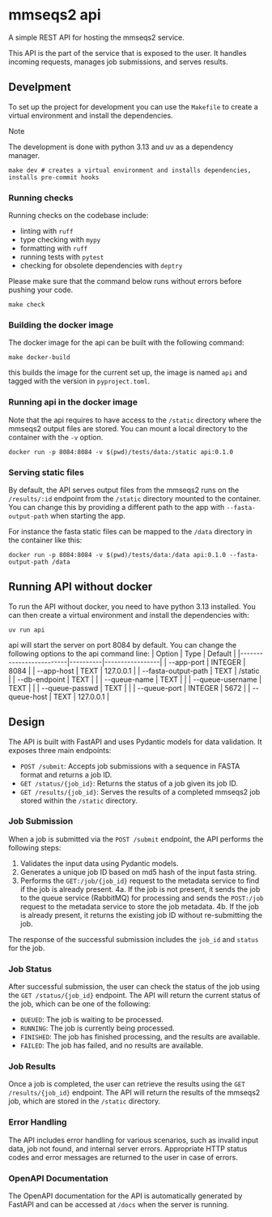 # mmseqs2 api

A simple REST API for hosting the mmseqs2 service.

This API is the part of the service that is exposed to the user. It handles incoming requests, manages job submissions, and serves results.

## Develpment

To set up the project for development you can use the `Makefile` to create a virtual environment and install the dependencies.

> [!NOTE]
> The development is done with python 3.13 and uv as a dependency manager.

```{bash}
make dev # creates a virtual environment and installs dependencies, installs pre-commit hooks
```

### Running checks

Running checks on the codebase include:

- linting with `ruff`
- type checking with `mypy`
- formatting with `ruff`
- running tests with `pytest`
- checking for obsolete dependencies with `deptry`

Please make sure that the command below runs without errors before pushing your code.

```{bash}
make check
```

### Building the docker image

The docker image for the api can be built with the following command:

```{bash}
make docker-build
```

this builds the image for the current set up, the image is named `api` and tagged with the version in `pyproject.toml`.

### Running api in the docker image

Note that the api requires to have access to the `/static` directory where the mmseqs2 output files are stored. You can mount a local directory to the container with the `-v` option.

```{bash}
docker run -p 8084:8084 -v $(pwd)/tests/data:/static api:0.1.0
```

### Serving static files

By default, the API serves output files from the mmseqs2 runs on the `/results/:id` endpoint from the `/static` directory mounted to the container. You can change this by providing a different path to the app with `--fasta-output-path` when starting the app.

For instance the fasta static files can be mapped to the `/data` directory in the container like this:

```{bash}
docker run -p 8084:8084 -v $(pwd)/tests/data:/data api:0.1.0 --fasta-output-path /data
```

## Running API without docker

To run the API without docker, you need to have python 3.13 installed. You can then create a virtual environment and install the dependencies with:

```{bash}
uv run api
```

api will start the server on port 8084 by default. You can change the following options to the api command line:
| Option | Type | Default |
|-------------------------|----------|-----------------|
| --app-port | INTEGER | 8084 |
| --app-host | TEXT | 127.0.0.1 |
| --fasta-output-path | TEXT | /static |
| --db-endpoint | TEXT | |
| --queue-name | TEXT | |
| --queue-username | TEXT | |
| --queue-passwd | TEXT | |
| --queue-port | INTEGER | 5672 |
| --queue-host | TEXT | 127.0.0.1 |

## Design

The API is built with FastAPI and uses Pydantic models for data validation. It exposes three main endpoints:

- `POST /submit`: Accepts job submissions with a sequence in FASTA format and returns a job ID.
- `GET /status/{job_id}`: Returns the status of a job given its job ID.
- `GET /results/{job_id}`: Serves the results of a completed mmseqs2 job stored within the `/static` directory.

### Job Submission

When a job is submitted via the `POST /submit` endpoint, the API performs the following steps:

1. Validates the input data using Pydantic models.
2. Generates a unique job ID based on md5 hash of the input fasta string.
3. Performs the `GET:/job/{job_id}` request to the metadata service to find if the job is already present.
   4a. If the job is not present, it sends the job to the queue service (RabbitMQ) for processing and sends the `POST:/job` request to the metadata service to store the job metadata.
   4b. If the job is already present, it returns the existing job ID without re-submitting the job.

The response of the successful submission includes the `job_id` and `status` for the job.

### Job Status

After successful submission, the user can check the status of the job using the `GET /status/{job_id}` endpoint. The API will return the current status of the job, which can be one of the following:

- `QUEUED`: The job is waiting to be processed.
- `RUNNING`: The job is currently being processed.
- `FINISHED`: The job has finished processing, and the results are available.
- `FAILED`: The job has failed, and no results are available.

### Job Results

Once a job is completed, the user can retrieve the results using the `GET /results/{job_id}` endpoint. The API will return the results of the mmseqs2 job, which are stored in the `/static` directory.

### Error Handling

The API includes error handling for various scenarios, such as invalid input data, job not found, and internal server errors. Appropriate HTTP status codes and error messages are returned to the user in case of errors.

### OpenAPI Documentation

The OpenAPI documentation for the API is automatically generated by FastAPI and can be accessed at `/docs` when the server is running.
